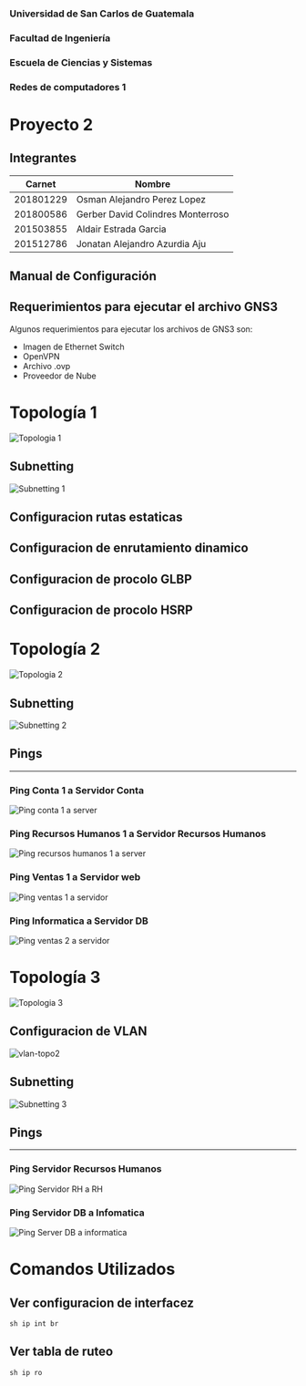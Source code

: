 ### Universidad de San Carlos de Guatemala
### Facultad de Ingeniería
### Escuela de Ciencias y Sistemas
### Redes de computadores 1
# Proyecto 2

## Integrantes
| Carnet | Nombre |
| ------ | -------  |
| 201801229 |Osman Alejandro Perez Lopez|
| 201800586 |Gerber David Colindres Monterroso|
| 201503855 |Aldair Estrada Garcia|
| 201512786 | Jonatan Alejandro Azurdia Aju|

## Manual de Configuración
## Requerimientos para ejecutar el archivo GNS3

Algunos requerimientos para ejecutar los archivos de GNS3 son:
- Imagen de Ethernet Switch
- OpenVPN
- Archivo .ovp 
- Proveedor de Nube

# Topología 1

![Topologia 1](./images/Topologia1.jpeg)

## Subnetting

![Subnetting 1](./images/Subnetting1.jpeg)

## Configuracion rutas estaticas



## Configuracion de enrutamiento dinamico



## Configuracion de procolo GLBP



## Configuracion de procolo HSRP



# Topología 2

![Topologia 2](./images/Topologia2.jpeg)

## Subnetting

![Subnetting 2](./images/Subnetting2.jpeg)

## Pings
---
### Ping Conta 1 a Servidor Conta

![Ping conta 1 a server](./images/tp2_contabilidad_a_servidor.jpeg)

### Ping Recursos Humanos 1 a Servidor Recursos Humanos

![Ping recursos humanos 1 a server](./images/tp2_rrhh_a_servidor.jpeg)

### Ping Ventas 1 a Servidor web

![Ping ventas 1 a servidor](./images/tp2_ventas_a_servidor.jpeg)

### Ping Informatica a Servidor DB

![Ping ventas 2 a servidor](./images/tp2_informatica_a_servidor.jpeg)

# Topología 3

![Topologia 3](./images/Topologia3.jpeg)

## Configuracion de VLAN

![vlan-topo2](./images/vlan-topo2.jpg)

## Subnetting

![Subnetting 3](./images/Subnetting3.jpeg)

## Pings
---
### Ping Servidor Recursos Humanos

![Ping Servidor RH a RH](./images/Ping_BD_Informatica.jpg)

### Ping Servidor DB a Infomatica

![Ping Server DB a informatica](./images/Ping_server_rh_rh.jpg)


# Comandos Utilizados
## Ver configuracion de interfacez
```
sh ip int br
```
## Ver tabla de ruteo
```
sh ip ro
```